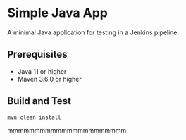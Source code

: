 # Simple Java App

A minimal Java application for testing in a Jenkins pipeline.

## Prerequisites

- Java 11 or higher
- Maven 3.6.0 or higher

## Build and Test

```bash
mvn clean install
```
mmmmmmmmmmmmmmmmmmmmmm
